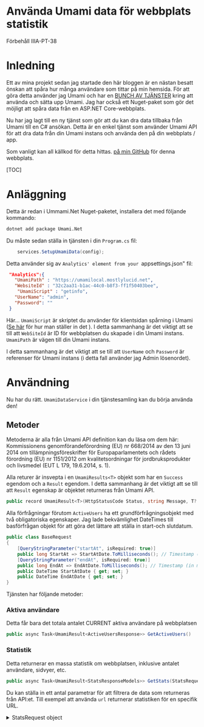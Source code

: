 # Använda Umami data för webbplats statistik

<!--category-- ASP.NET, Umami -->
<datetime class="hidden">Förbehåll IIIA-PT-38</datetime>

# Inledning

Ett av mina projekt sedan jag startade den här bloggen är en nästan besatt önskan att spåra hur många användare som tittar på min hemsida. För att göra detta använder jag Umami och har en [BUNCH AV TJÄNSTER](/blog/category/Umami) kring att använda och sätta upp Umami. Jag har också ett Nuget-paket som gör det möjligt att spåra data från en ASP.NET Core-webbplats.

Nu har jag lagt till en ny tjänst som gör att du kan dra data tillbaka från Umami till en C# ansökan. Detta är en enkel tjänst som använder Umami API för att dra data från din Umami instans och använda den på din webbplats / app.

Som vanligt kan all källkod för detta hittas. [på min GitHub](https://github.com/scottgal/mostlylucidweb/tree/main/Umami.Net) för denna webbplats.

[TOC]

# Anläggning

Detta är redan i Ummami.Net Nuget-paketet, installera det med följande kommando:

```bash
dotnet add package Umami.Net
```

Du måste sedan ställa in tjänsten i din `Program.cs` fil:

```csharp
    services.SetupUmamiData(config);
```

Detta använder sig av `Analytics' element from your `appsettings.json" fil:

```json
 "Analytics":{
   "UmamiPath" : "https://umamilocal.mostlylucid.net",
   "WebsiteId" : "32c2aa31-b1ac-44c0-b8f3-ff1f50403bee",
    "UmamiScript" : "getinfo",
   "UserName": "admin",
   "Password": ""
 }
```

Här... `UmamiScript` är skriptet du använder för klientsidan spårning i Umami ([Se här](/blog/usingumamiforlocalanalytics) för hur man ställer in det ).
I detta sammanhang är det viktigt att se till att `WebSiteId` är ID för webbplatsen du skapade i din Umami instans.
`UmamiPath` är vägen till din Umami instans.

I detta sammanhang är det viktigt att se till att `UserName` och `Password` är referenser för Umami instans (i detta fall använder jag Admin lösenordet).

# Användning

Nu har du rätt. `UmamiDataService` i din tjänstesamling kan du börja använda den!

## Metoder

Metoderna är alla från Umami API definition kan du läsa om dem här:
Kommissionens genomförandeförordning (EU) nr 668/2014 av den 13 juni 2014 om tillämpningsföreskrifter för Europaparlamentets och rådets förordning (EU) nr 1151/2012 om kvalitetsordningar för jordbruksprodukter och livsmedel (EUT L 179, 19.6.2014, s. 1).

Alla returer är insvepta i en `UmamiResults<T>` objekt som har en `Success` egendom och a `Result` egendom. I detta sammanhang är det viktigt att se till att `Result` egenskap är objektet returneras från Umami API.

```csharp
public record UmamiResult<T>(HttpStatusCode Status, string Message, T? Data);
```

Alla förfrågningar förutom `ActiveUsers` ha ett grundförfrågningsobjekt med två obligatoriska egenskaper. Jag lade bekvämlighet DateTimes till basförfrågan objekt för att göra det lättare att ställa in start-och slutdatum.

```csharp
public class BaseRequest
{
    [QueryStringParameter("startAt", isRequired: true)]
    public long StartAt => StartAtDate.ToMilliseconds(); // Timestamp (in ms) of starting date
    [QueryStringParameter("endAt", isRequired: true)]
    public long EndAt => EndAtDate.ToMilliseconds(); // Timestamp (in ms) of end date
    public DateTime StartAtDate { get; set; }
    public DateTime EndAtDate { get; set; }
}
```

Tjänsten har följande metoder:

### Aktiva användare

Detta får bara det totala antalet CURRENT aktiva användare på webbplatsen

```csharp
public async Task<UmamiResult<ActiveUsersResponse>> GetActiveUsers()
```

### Statistik

Detta returnerar en massa statistik om webbplatsen, inklusive antalet användare, sidvyer, etc.

```csharp
public async Task<UmamiResult<StatsResponseModels>> GetStats(StatsRequest statsRequest)    
```

Du kan ställa in ett antal parametrar för att filtrera de data som returneras från API:et. Till exempel att använda `url` returnerar statistiken för en specifik URL.

<details>
<summary>StatsRequest object</summary>
```csharp
public class StatsRequest : BaseRequest
{
    [QueryStringParameter("url")]
    public string? Url { get; set; } // Name of URL
    
    [QueryStringParameter("referrer")]
    public string? Referrer { get; set; } // Name of referrer
    
    [QueryStringParameter("title")]
    public string? Title { get; set; } // Name of page title
    
    [QueryStringParameter("query")]
    public string? Query { get; set; } // Name of query
    
    [QueryStringParameter("event")]
    public string? Event { get; set; } // Name of event
    
    [QueryStringParameter("host")]
    public string? Host { get; set; } // Name of hostname
    
    [QueryStringParameter("os")]
    public string? Os { get; set; } // Name of operating system
    
    [QueryStringParameter("browser")]
    public string? Browser { get; set; } // Name of browser
    
    [QueryStringParameter("device")]
    public string? Device { get; set; } // Name of device (e.g., Mobile)
    
    [QueryStringParameter("country")]
    public string? Country { get; set; } // Name of country
    
    [QueryStringParameter("region")]
    public string? Region { get; set; } // Name of region/state/province
    
    [QueryStringParameter("city")]
    public string? City { get; set; } // Name of city
}
```

</details>
JSON-objektet Umami återvänder enligt följande.

```json
{
  "pageviews": { "value": 5, "change": 5 },
  "visitors": { "value": 1, "change": 1 },
  "visits": { "value": 3, "change": 2 },
  "bounces": { "value": 0, "change": 0 },
  "totaltime": { "value": 4, "change": 4 }
}
```

Den här är inlindad i min `StatsResponseModel` motsätter sig detta.

```csharp
namespace Umami.Net.UmamiData.Models.ResponseObjects;

public class StatsResponseModels
{
    public Pageviews pageviews { get; set; }
    public Visitors visitors { get; set; }
    public Visits visits { get; set; }
    public Bounces bounces { get; set; }
    public Totaltime totaltime { get; set; }


    public class Pageviews
    {
        public int value { get; set; }
        public int prev { get; set; }
    }

    public class Visitors
    {
        public int value { get; set; }
        public int prev { get; set; }
    }

    public class Visits
    {
        public int value { get; set; }
        public int prev { get; set; }
    }

    public class Bounces
    {
        public int value { get; set; }
        public int prev { get; set; }
    }

    public class Totaltime
    {
        public int value { get; set; }
        public int prev { get; set; }
    }
}
```

### Tröskelvärden

Metrics i Umami ger dig antalet vyer för specifika typer av egenskaper.

#### Evenemang

Ett exempel på detta är Evenemang."

'Evenemang' i Umami är specifika objekt som du kan spåra på en webbplats. När du följer händelser med Umami.Net kan du ställa in ett antal egenskaper som spåras med händelsenamnet. Till exempel här jag spårar `Search` förfrågningar med webbadressen och sökordet.

```csharp
       await  umamiBackgroundSender.Track( "searchEvent", eventData: new UmamiEventData(){{"query", encodedQuery}});
```

För att hämta data om denna händelse skulle du använda `Metrics` Metod:

```csharp
public async Task<UmamiResult<MetricsResponseModels[]>> GetMetrics(MetricsRequest metricsRequest)
```

Som med de andra metoderna accepterar detta `MetricsRequest` Föremål (med det obligatoriska `BaseRequest` egenskaper) och ett antal valfria egenskaper för att filtrera data.

<details>
<summary>MetricsRequest object</summary>
```csharp
public class MetricsRequest : BaseRequest
{
    [QueryStringParameter("type", isRequired: true)]
    public MetricType Type { get; set; } // Metrics type

    [QueryStringParameter("url")]
    public string? Url { get; set; } // Name of URL
    
    [QueryStringParameter("referrer")]
    public string? Referrer { get; set; } // Name of referrer
    
    [QueryStringParameter("title")]
    public string? Title { get; set; } // Name of page title
    
    [QueryStringParameter("query")]
    public string? Query { get; set; } // Name of query
    
    [QueryStringParameter("host")]
    public string? Host { get; set; } // Name of hostname
    
    [QueryStringParameter("os")]
    public string? Os { get; set; } // Name of operating system
    
    [QueryStringParameter("browser")]
    public string? Browser { get; set; } // Name of browser
    
    [QueryStringParameter("device")]
    public string? Device { get; set; } // Name of device (e.g., Mobile)
    
    [QueryStringParameter("country")]
    public string? Country { get; set; } // Name of country
    
    [QueryStringParameter("region")]
    public string? Region { get; set; } // Name of region/state/province
    
    [QueryStringParameter("city")]
    public string? City { get; set; } // Name of city
    
    [QueryStringParameter("language")]
    public string? Language { get; set; } // Name of language
    
    [QueryStringParameter("event")]
    public string? Event { get; set; } // Name of event
    
    [QueryStringParameter("limit")]
    public int? Limit { get; set; } = 500; // Number of events returned (default: 500)
}
```

</details>
Här kan du se att du kan ange ett antal egenskaper i begäran element för att ange vilka mått du vill returnera.

Du kan också ställa in en `Limit` egendom för att begränsa antalet returnerade resultat.

Till exempel för att få händelsen under den senaste dagen som jag nämnde ovan skulle du använda följande begäran:

```csharp
var metricsRequest = new MetricsRequest
{
    StartAtDate = DateTime.Now.AddDays(-1),
    EndAtDate = DateTime.Now,
    Type = MetricType.@event,
    Event = "searchEvent"
};
```

JSON-objektet som returneras från API:et är följande:

```json
[
  { "x": "searchEvent", "y": 46 }
]
```

Och igen jag lindar in detta i min `MetricsResponseModels` motsätter sig detta.

```csharp
public class MetricsResponseModels
{
    public string x { get; set; }
    public int y { get; set; }
}
```

Där x är händelsens namn och y är antalet gånger den har utlösts.

#### Sidvyer

En av de mest användbara måtten är antalet sidvyer. Detta är antalet gånger en sida har setts på webbplatsen. Nedan är testet jag använder för att få antalet sidvyer under de senaste 30 dagarna. Du kommer att notera `Type` Parametern är inställd som `MetricType.url` men detta är också standardvärdet så att du inte behöver ställa in det.

```csharp
  [Fact]
    public async Task Metrics_StartEnd()
    {
        var setup = new SetupUmamiData();
        var serviceProvider = setup.Setup();
        var websiteDataService = serviceProvider.GetRequiredService<UmamiDataService>();
        
        var metrics = await websiteDataService.GetMetrics(new MetricsRequest()
        {
            StartAtDate = DateTime.Now.AddDays(-30),
            EndAtDate = DateTime.Now,
            Type = MetricType.url,
            Limit = 500
        });
        Assert.NotNull(metrics);
        Assert.Equal( HttpStatusCode.OK, metrics.Status);

    }
```

Detta returnerar en `MetricsResponse` objekt som har följande JSON struktur:

```json
[
  {
    "x": "/",
    "y": 1
  },
  {
    "x": "/blog",
    "y": 1
  },
  {
    "x": "/blog/usingumamidataforwebsitestats",
    "y": 1
  }
]
```

där `x` är webbadressen och `y` är det antal gånger man har sett det.

### Sidvyer

Detta returnerar antalet sidvyer för en specifik URL.

Återigen här är ett test jag använder för denna metod:

```csharp
    [Fact]
    public async Task PageViews_StartEnd_Day_Url()
    {
        var setup = new SetupUmamiData();
        var serviceProvider = setup.Setup();
        var websiteDataService = serviceProvider.GetRequiredService<UmamiDataService>();
    
        var pageViews = await websiteDataService.GetPageViews(new PageViewsRequest()
        {
            StartAtDate = DateTime.Now.AddDays(-7),
            EndAtDate = DateTime.Now,
            Unit = Unit.day,
            Url = "/blog"
        });
        Assert.NotNull(pageViews);
        Assert.Equal( HttpStatusCode.OK, pageViews.Status);

    }
```

Detta returnerar en `PageViewsResponse` objekt som har följande JSON struktur:

```json
[
  {
    "date": "2024-09-06 00:00",
    "value": 1
  }
]
```

där `date` är datum och `value` är antalet sidvyer, detta upprepas för varje dag i det angivna intervallet (eller timme, månad, etc.). beroende på `Unit` egendom).

Som med de andra metoderna accepterar detta `PageViewsRequest` Föremål (med det obligatoriska `BaseRequest` egenskaper) och ett antal valfria egenskaper för att filtrera data.

<details>
<summary>PageViewsRequest object</summary>
```csharp
public class PageViewsRequest : BaseRequest
{
    // Required properties

    [QueryStringParameter("unit", isRequired: true)]
    public Unit Unit { get; set; } = Unit.day; // Time unit (year | month | hour | day)
    
    [QueryStringParameter("timezone")]
    [TimeZoneValidator]
    public string Timezone { get; set; }

    // Optional properties
    [QueryStringParameter("url")]
    public string? Url { get; set; } // Name of URL
    [QueryStringParameter("referrer")]
    public string? Referrer { get; set; } // Name of referrer
    [QueryStringParameter("title")]
    public string? Title { get; set; } // Name of page title
    [QueryStringParameter("host")]
    public string? Host { get; set; } // Name of hostname
    [QueryStringParameter("os")]
    public string? Os { get; set; } // Name of operating system
    [QueryStringParameter("browser")]
    public string? Browser { get; set; } // Name of browser
    [QueryStringParameter("device")]
    public string? Device { get; set; } // Name of device (e.g., Mobile)
    [QueryStringParameter("country")]
    public string? Country { get; set; } // Name of country
    [QueryStringParameter("region")]
    public string? Region { get; set; } // Name of region/state/province
    [QueryStringParameter("city")]
    public string? City { get; set; } // Name of city
}
```

</details>
Som med de andra metoderna kan du ställa in ett antal egenskaper för att filtrera data som returneras från API, till exempel kan du ställa in
`Country` egendom för att få antalet sidvyer från ett visst land.

# Att använda tjänsten

På denna webbplats har jag några koder som låter mig använda denna tjänst för att få antalet vyer varje blogg sida har. I koden nedan tar jag ett start- och slutdatum och ett prefix (som är `/blog` i mitt fall) och få antalet vyer för varje sida i bloggen.

Jag cache denna data för en timme så jag inte behöver fortsätta att slå Umami API.

```csharp
public class UmamiDataSortService(
    UmamiDataService dataService,
    IMemoryCache cache)
{
    public async Task<List<MetricsResponseModels>?> GetMetrics(DateTime startAt, DateTime endAt, string prefix="" )
    {
        using var activity = Log.Logger.StartActivity("GetMetricsWithPrefix");
        try
        {
            var cacheKey = $"Metrics_{startAt}_{endAt}_{prefix}";
            if (cache.TryGetValue(cacheKey, out List<MetricsResponseModels>? metrics))
            {
                activity?.AddProperty("CacheHit", true);
                return metrics;
            }
            activity?.AddProperty("CacheHit", false);
            var metricsRequest = new MetricsRequest()
            {
                StartAtDate = startAt,
                EndAtDate = endAt,
                Type = MetricType.url,
                Limit = 500
            };
            var metricRequest = await dataService.GetMetrics(metricsRequest);

            if(metricRequest.Status != HttpStatusCode.OK)
            {
                return null;
            }
            var filteredMetrics = metricRequest.Data.Where(x => x.x.StartsWith(prefix)).ToList();
            cache.Set(cacheKey, filteredMetrics, TimeSpan.FromHours(1));
            activity?.AddProperty("MetricsCount", filteredMetrics?.Count()?? 0);
            activity?.Complete();
            return filteredMetrics;
        }
        catch (Exception e)
        {
            activity?.Complete(LogEventLevel.Error, e);
         
            return null;
        }
    }

```

# Slutsatser

Detta är en enkel tjänst som gör att du kan dra data från Umami och använda den i din ansökan. Jag använder detta för att få antalet vyer för varje bloggsida och visa den på sidan. Men det är mycket användbart för att bara få en BUNCH av data om vem som använder din webbplats och hur de använder den.
